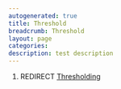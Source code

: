 ```yaml
---
autogenerated: true
title: Threshold
breadcrumb: Threshold
layout: page
categories: 
description: test description
---
```


1.  REDIRECT [Thresholding](Thresholding )
